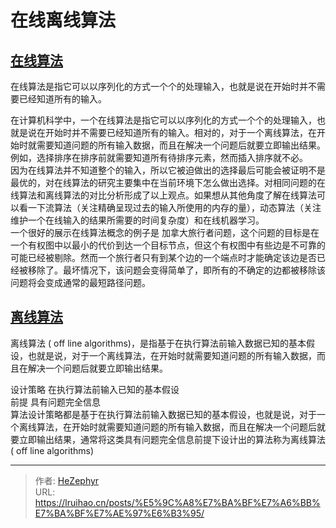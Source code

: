 # 在线离线算法


## [在线算法](https://baike.baidu.com/item/%E5%9C%A8%E7%BA%BF%E7%AE%97%E6%B3%95/4449947)

在线算法是指它可以以序列化的方式一个个的处理输入，也就是说在开始时并不需要已经知道所有的输入。

在计算机科学中，一个在线算法是指它可以以序列化的方式一个个的处理输入，也就是说在开始时并不需要已经知道所有的输入。相对的，对于一个离线算法，在开始时就需要知道问题的所有输入数据，而且在解决一个问题后就要立即输出结果。例如，选择排序在排序前就需要知道所有待排序元素，然而插入排序就不必。  
因为在线算法并不知道整个的输入，所以它被迫做出的选择最后可能会被证明不是最优的，对在线算法的研究主要集中在当前环境下怎么做出选择。对相同问题的在线算法和离线算法的对比分析形成了以上观点。如果想从其他角度了解在线算法可以看一下流算法（关注精确呈现过去的输入所使用的内存的量），动态算法（关注维护一个在线输入的结果所需要的时间复杂度）和在线机器学习。  
一个很好的展示在线算法概念的例子是 加拿大旅行者问题，这个问题的目标是在一个有权图中以最小的代价到达一个目标节点，但这个有权图中有些边是不可靠的可能已经被剔除。然而一个旅行者只有到某个边的一个端点时才能确定该边是否已经被移除了。最坏情况下，该问题会变得简单了，即所有的不确定的边都被移除该问题将会变成通常的最短路径问题。

## [离线算法](https://baike.baidu.com/item/%E7%A6%BB%E7%BA%BF%E7%AE%97%E6%B3%95)

离线算法 ( off line algorithms)，是指基于在执行算法前输入数据已知的基本假设，也就是说，对于一个离线算法，在开始时就需要知道问题的所有输入数据，而且在解决一个问题后就要立即输出结果。

设计策略 在执行算法前输入已知的基本假设  
前提 具有问题完全信息  
算法设计策略都是基于在执行算法前输入数据已知的基本假设，也就是说，对于一个离线算法，在开始时就需要知道问题的所有输入数据，而且在解决一个问题后就要立即输出结果，通常将这类具有问题完全信息前提下设计出的算法称为离线算法 ( off line algorithms)


---

> 作者: [HeZephyr](https://github.com/HeZephyr)  
> URL: https://lruihao.cn/posts/%E5%9C%A8%E7%BA%BF%E7%A6%BB%E7%BA%BF%E7%AE%97%E6%B3%95/  

